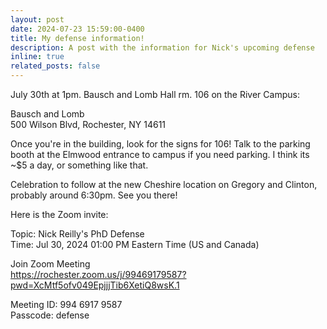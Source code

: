 ```yaml
---
layout: post
date: 2024-07-23 15:59:00-0400
title: My defense information!
description: A post with the information for Nick's upcoming defense
inline: true
related_posts: false
---
```


July 30th at 1pm.  Bausch and Lomb Hall rm. 106 on the River Campus: <br/>

Bausch and Lomb <br/>
500 Wilson Blvd, Rochester, NY 14611 <br/>

Once you're in the building, look for the signs for 106!  Talk to the parking booth at the Elmwood entrance to campus if you need parking. I think its ~$5 a day, or something like that.  <br/>

Celebration to follow at the new Cheshire location on Gregory and Clinton, probably around 6:30pm.  See you there! <br/>

Here is the Zoom invite:<br/>


Topic: Nick Reilly's PhD Defense <br/>
Time: Jul 30, 2024 01:00 PM Eastern Time (US and Canada)<br/>

Join Zoom Meeting<br/>
https://rochester.zoom.us/j/99469179587?pwd=XcMtf5ofv049EpjjjTib6XetiQ8wsK.1 <br/>

Meeting ID: 994 6917 9587 <br/>
Passcode: defense<br/>

